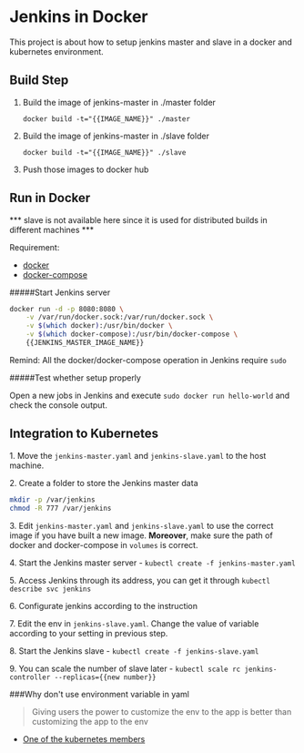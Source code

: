 Jenkins in Docker
===

This project is about how to setup jenkins master and slave in a docker and kubernetes environment.

Build Step
---

 1. Build the image of jenkins-master in ./master folder

 	`docker build -t="{{IMAGE_NAME}}" ./master`

 2. Build the image of jenkins-master in ./slave folder
 
 	`docker build -t="{{IMAGE_NAME}}" ./slave`
 	
 3. Push those images to docker hub
 
 
Run in Docker
---
 \*\*\* slave is not available here since it is used for distributed builds in different machines \*\*\*
 
Requirement:

- [docker](https://docs.docker.com/engine/installation/)
- [docker-compose](https://docs.docker.com/compose/install/)


#####Start Jenkins server

```bash
docker run -d -p 8080:8080 \
 	-v /var/run/docker.sock:/var/run/docker.sock \
	-v $(which docker):/usr/bin/docker \
 	-v $(which docker-compose):/usr/bin/docker-compose \
	{{JENKINS_MASTER_IMAGE_NAME}}
```

Remind: All the docker/docker-compose operation in Jenkins require `sudo`

#####Test whether setup properly

Open a new jobs in Jenkins and execute `sudo docker run hello-world` and check the console output.


Integration to Kubernetes
---

1\. Move the `jenkins-master.yaml` and `jenkins-slave.yaml` to the host machine.

2\. Create a folder to store the Jenkins master data

```Bash
mkdir -p /var/jenkins
chmod -R 777 /var/jenkins
```

3\. Edit `jenkins-master.yaml` and `jenkins-slave.yaml` to use the correct image if you have built a new image. **Moreover**, make sure the path of docker and docker-compose in `volumes` is correct.

4\. Start the Jenkins master server - `kubectl create -f jenkins-master.yaml`

5\. Access Jenkins through its address, you can get it through `kubectl describe svc jenkins`

6\. Configurate jenkins according to the instruction

7\. Edit the env in `jenkins-slave.yaml`. Change the value of variable according to your setting in previous step.

8\. Start the Jenkins slave - `kubectl create -f jenkins-slave.yaml`

9\. You can scale the number of slave later - `kubectl scale rc jenkins-controller --replicas={{new number}}`

###Why don't use environment variable in yaml
> Giving users the power to customize the env to the app is better than customizing the app to the env
- [One of the kubernetes members](https://github.com/kubernetes/kubernetes/issues/1382#issuecomment-56200142)